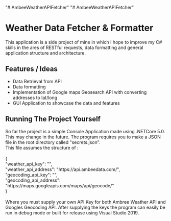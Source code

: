 "# AmbeeWeatherAPIFetcher" 
"# AmbeeWeatherAPIFetcher" 

<h1>Weather Data Fetcher & Formatter</h1>
<a>This application is a side project of mine in which I hope to improve my C#
skills in the ares of RESTful requests, data formatting and general application
structure and architecture.</a>

<h2>Features / Ideas</h2>
<ul>
<li>Data Retrieval from API</li>
<li>Data formatting</li>
<li>Implementation of Google maps Geosearch API with converting addresses to lat/long</li>
<li>GUI Application to showcase the data and features</li>
</ul>

<h2>Running The Project Yourself</h2>
<a>So far the project is a simple Console Application made using .NETCore 5.0.
This may change in the future. The program requires you to make a JSON file in
the root directory called "secrets.json". <br>This file assumes the structure of :<br>
<br>
{<br>
  "weather_api_key": "",<br>
  "weather_api_address": "https://api.ambeedata.com/",<br>
  "geocoding_api_key": "",<br>
  "geocoding_api_address": "https://maps.googleapis.com/maps/api/geocode/"<br>
}<br>
<br>
Where you must supply your own API Key for both Ambree Weather API and
Googles Geocoding API. After supplying the keys the program can easily be run
in debug mode or built for release using Visual Studio 2019.
